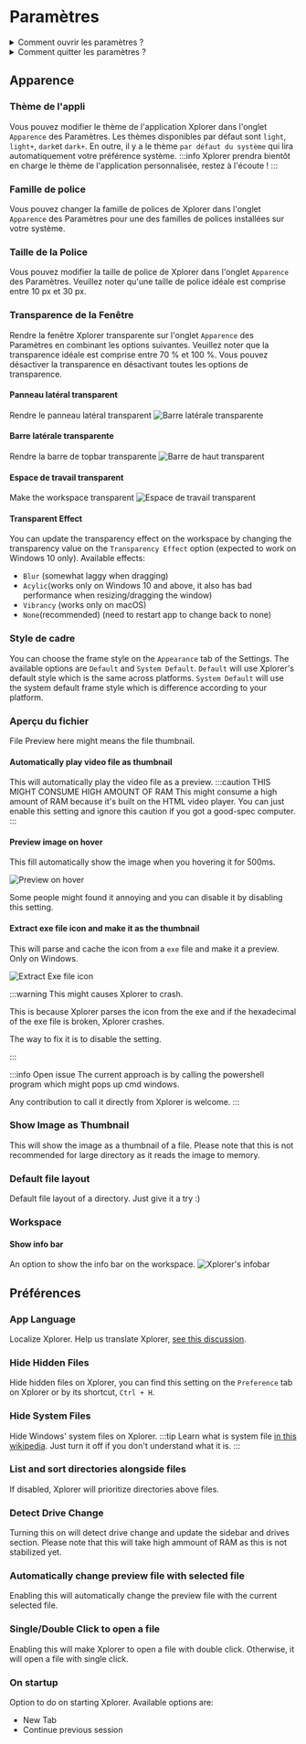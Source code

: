 # Paramètres

<details>
<summary>
Comment ouvrir les paramètres ?
</summary>
Vous pouvez ouvrir les paramètres sur Xplorer en cliquant sur le bouton `Paramètres` à gauche de Xplorer.

![Paramètres](/img/docs/settings.webp)

</details> <details>
<summary>
Comment quitter les paramètres ?
</summary>
Vous pouvez quitter les paramètres de Xplorer en cliquant sur le côté en haut et gauche de Xplorer.

![Paramètres](/img/docs/exit-settings.webp)

</details>

## Apparence

### Thème de l'appli

Vous pouvez modifier le thème de l'application Xplorer dans l'onglet `Apparence` des Paramètres. Les thèmes disponibles par défaut sont `light`, `light+`, `dark`et `dark+`. En outre, il y a le thème `par défaut du système` qui lira automatiquement votre préférence système. :::info Xplorer prendra bientôt en charge le thème de l'application personnalisée, restez à l'écoute ! :::

### Famille de police

Vous pouvez changer la famille de polices de Xplorer dans l'onglet `Apparence` des Paramètres pour une des familles de polices installées sur votre système.

### Taille de la Police

Vous pouvez modifier la taille de police de Xplorer dans l'onglet `Apparence` des Paramètres. Veuillez noter qu'une taille de police idéale est comprise entre 10 px et 30 px.

### Transparence de la Fenêtre

Rendre la fenêtre Xplorer transparente sur l'onglet `Apparence` des Paramètres en combinant les options suivantes. Veuillez noter que la transparence idéale est comprise entre 70 % et 100 %. Vous pouvez désactiver la transparence en désactivant toutes les options de transparence.

#### Panneau latéral transparent

Rendre le panneau latéral transparent ![Barre latérale transparente](/img/docs/transparent-sidebar.webp)

#### Barre latérale transparente

Rendre la barre de topbar transparente ![Barre de haut transparent](/img/docs/transparent-topbar.webp)

#### Espace de travail transparent

Make the workspace transparent ![Espace de travail transparent](/img/docs/transparent-workspace.webp)

#### Transparent Effect

You can update the transparency effect on the workspace by changing the transparency value on the `Transparency Effect` option (expected to work on Windows 10 only). Available effects:

-   `Blur` (somewhat laggy when dragging)
-   `Acylic`(works only on Windows 10 and above, it also has bad performance when resizing/dragging the window)
-   `Vibrancy` (works only on macOS)
-   `None`(recommended) (need to restart app to change back to none)

### Style de cadre

You can choose the frame style on the `Appearance` tab of the Settings. The available options are `Default` and `System Default`. `Default` will use Xplorer's default style which is the same across platforms. `System Default` will use the system default frame style which is difference according to your platform.

### Aperçu du fichier

File Preview here might means the file thumbnail.

#### Automatically play video file as thumbnail

This will automatically play the video file as a preview. :::caution THIS MIGHT CONSUME HIGH AMOUNT OF RAM This might consume a high amount of RAM because it's built on the HTML video player. You can just enable this setting and ignore this caution if you got a good-spec computer. :::

#### Preview image on hover

This fill automatically show the image when you hovering it for 500ms.

![Preview on hover](/img/docs/preview-on-hover.webp)

Some people might found it annoying and you can disable it by disabling this setting.

#### Extract exe file icon and make it as the thumbnail

This will parse and cache the icon from a `exe` file and make it a preview. Only on Windows.

![Extract Exe file icon](/img/docs/extract-exe-icon.webp)

:::warning This might causes Xplorer to crash.

This is because Xplorer parses the icon from the exe and if the hexadecimal of the exe file is broken, Xplorer crashes.

The way to fix it is to disable the setting.

:::

:::info Open issue The current approach is by calling the powershell program which might pops up cmd windows.

Any contribution to call it directly from Xplorer is welcome. :::

### Show Image as Thumbnail

This will show the image as a thumbnail of a file. Please note that this is not recommended for large directory as it reads the image to memory.

### Default file layout

Default file layout of a directory. Just give it a try :)

### Workspace

#### Show info bar

An option to show the info bar on the workspace. ![Xplorer's infobar](/img/docs/infobar.webp)

## Préférences

### App Language

Localize Xplorer. Help us translate Xplorer, [see this discussion](https://github.com/kimlimjustin/xplorer/discussions/30).

### Hide Hidden Files

Hide hidden files on Xplorer, you can find this setting on the `Preference` tab on Xplorer or by its shortcut, `Ctrl + H`.

### Hide System Files

Hide Windows' system files on Xplorer. :::tip Learn what is system file [in this wikipedia](https://en.wikipedia.org/wiki/System_file). Just turn it off if you don't understand what it is. :::

### List and sort directories alongside files

If disabled, Xplorer will prioritize directories above files.

### Detect Drive Change

Turning this on will detect drive change and update the sidebar and drives section. Please note that this will take high ammount of RAM as this is not stabilized yet.

### Automatically change preview file with selected file

Enabling this will automatically change the preview file with the current selected file.

### Single/Double Click to open a file

Enabling this will make Xplorer to open a file with double click. Otherwise, it will open a file with single click.

### On startup

Option to do on starting Xplorer. Available options are:

-   New Tab
-   Continue previous session
